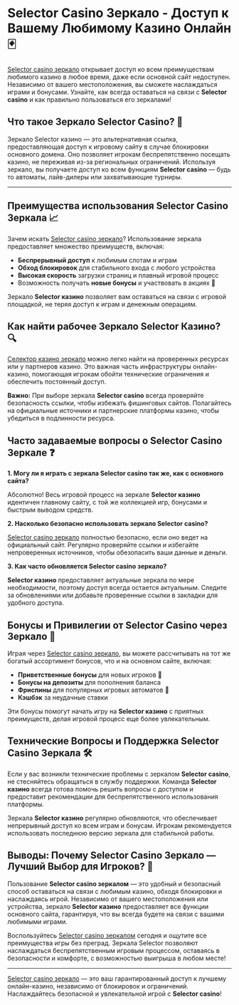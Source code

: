 # Selector Casino Зеркало - Доступ к Вашему Любимому Казино Онлайн 🃏

[Selector casino зеркало](https://gosel.pl/SELVK) открывает доступ ко всем преимуществам любимого казино в любое время, даже если основной сайт недоступен. Независимо от вашего местоположения, вы сможете наслаждаться играми и бонусами. Узнайте, как всегда оставаться на связи с **Selector casino** и как правильно пользоваться его зеркалами!

## Что такое Зеркало Selector Casino? 🎲

Зеркало Selector казино — это альтернативная ссылка, предоставляющая доступ к игровому сайту в случае блокировки основного домена. Оно позволяет игрокам беспрепятственно посещать казино, не переживая из-за региональных ограничений. Используя зеркало, вы получаете доступ ко всем функциям **Selector casino** — будь то автоматы, лайв-дилеры или захватывающие турниры.

---

## Преимущества использования Selector Casino Зеркала 📈

Зачем искать [Selector casino зеркало](https://gosel.pl/SELVK)? Использование зеркала предоставляет множество преимуществ, включая:

- **Беспрерывный доступ** к любимым слотам и играм
- **Обход блокировок** для стабильного входа с любого устройства
- **Высокая скорость** загрузки страниц и плавный игровой процесс
- Возможность получать **новые бонусы** и участвовать в акциях 🎁
  
Зеркало **Selector казино** позволяет вам оставаться на связи с игровой площадкой, не теряя доступ к играм и денежным операциям.

## Как найти рабочее Зеркало Selector Казино? 🔍

[Селектор казино зеркало](https://gosel.pl/SELVK) можно легко найти на проверенных ресурсах или у партнеров казино. Это важная часть инфраструктуры онлайн-казино, помогающая игрокам обойти технические ограничения и обеспечить постоянный доступ. 

**Важно:** При выборе зеркала **Selector casino** всегда проверяйте безопасность ссылки, чтобы избежать фишинговых сайтов. Полагайтесь на официальные источники и партнерские платформы казино, чтобы убедиться в подлинности ресурса.

## Часто задаваемые вопросы о Selector Casino Зеркале ❓

**1. Могу ли я играть с зеркала Selector casino так же, как с основного сайта?**

Абсолютно! Весь игровой процесс на зеркале **Selector казино** идентичен главному сайту, с той же коллекцией игр, бонусами и быстрым выводом средств.

**2. Насколько безопасно использовать зеркало Selector casino?**

[Selector casino зеркало](https://gosel.pl/SELVK) полностью безопасно, если оно ведет на официальный сайт. Регулярно проверяйте ссылки и избегайте непроверенных источников, чтобы обезопасить ваши данные и деньги.

**3. Как часто обновляется Selector casino зеркало?**

**Selector казино** предоставляет актуальные зеркала по мере необходимости, поэтому доступ всегда остается актуальным. Следите за обновлениями или добавьте проверенные ссылки в закладки для удобного доступа.

## Бонусы и Привилегии от Selector Casino через Зеркало 🎁

Играя через [Selector casino зеркало](https://gosel.pl/SELVK), вы можете рассчитывать на тот же богатый ассортимент бонусов, что и на основном сайте, включая:

- **Приветственные бонусы** для новых игроков 🤑
- **Бонусы на депозиты** для пополнения баланса
- **Фриспины** для популярных игровых автоматов 🎰
- **Кэшбэк** за неудачные ставки

Эти бонусы помогут начать игру на **Selector казино** с приятных преимуществ, делая игровой процесс еще более увлекательным.

## Технические Вопросы и Поддержка Selector Casino Зеркала 🛠️

Если у вас возникли технические проблемы с зеркалом **Selector casino**, не стесняйтесь обращаться в службу поддержки. Команда **Selector казино** всегда готова помочь решить вопросы с доступом и предоставит рекомендации для беспрепятственного использования платформы.

Зеркала **Selector казино** регулярно обновляются, что обеспечивает непрерывный доступ ко всем играм и бонусам. Игрокам рекомендуется использовать последнюю версию зеркала для стабильной работы. 

## Выводы: Почему Selector Casino Зеркало — Лучший Выбор для Игроков? 🎉

Пользование **Selector casino зеркалом** — это удобный и безопасный способ оставаться на связи с любимым казино, обходя блокировки и наслаждаясь игрой. Независимо от вашего местоположения или устройства, зеркало **Selector казино** предоставляет все функции основного сайта, гарантируя, что вы всегда будете на связи с вашими любимыми играми.

Воспользуйтесь [Selector casino зеркалом](https://gosel.pl/SELVK) сегодня и ощутите все преимущества игры без преград. Зеркала Selector позволяют наслаждаться беспрепятственным игровым процессом, оставаясь в безопасности и комфорте, с возможностью выигрыша в любом месте!

--- 

[Selector casino зеркало](https://gosel.pl/SELVK) — это ваш гарантированный доступ к лучшему онлайн-казино, независимо от блокировок и ограничений. Наслаждайтесь безопасной и увлекательной игрой с **Selector casino**!
